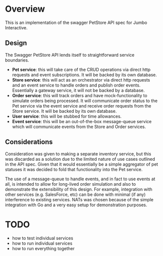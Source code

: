 # Overview
This is an implementation of the swagger PetStore API spec for Jumbo Interactive.

## Design
The Swagger PetStore API lends itself to straightforward service boundaries.
* __Pet service__: this will take care of the CRUD operations via direct http requests and event subscriptions. It will 
be backed by its own database.
* __Store service__: this will act as an orchestrator via direct http requests and an event service to handle orders and
publish order events. Essentially a gateway service, it will not be backed by a database.
* __Order service__: this will track orders and have mock-functionality to simulate orders being processed. It will 
communicate order status to the Pet service via the event service and receive order requests from the Store service. It 
will be backed by its own database.
* __User service__: this will be stubbed for time allowances.
* __Event service__: this will be an out-of-the-box message-queue service which will communicate events from the Store 
and Order services. 

## Considerations
Consideration was given to making a separate inventory service, but this was discarded as a solution due to the limited 
nature of use cases outlined in the API spec. Given that it would essentially be a simple aggregator of pet statuses 
it was decided to fold that functionality into the Pet service.

The use of a message-queue to handle events, and in fact to use events at all, is intended to allow for long-lived 
order simulation and also to demonstrate the extensibility of this design. For example, integration with other services
(e.g. SalesForce, etc) can be done with minimal (if any) interference to existing services. NATs was chosen because of 
the simple integration with Go and a very easy setup for demonstration purposes.

# TODO
* how to test individual services
* how to run individual services
* how to run everything together   